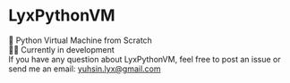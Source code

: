 # LyxPythonVM
🐍 Python Virtual Machine from Scratch  
👨‍💻 Currently in development  
If you have any question about LyxPythonVM, feel free to post an issue or send me an email: <yuhsin.lyx@gmail.com>